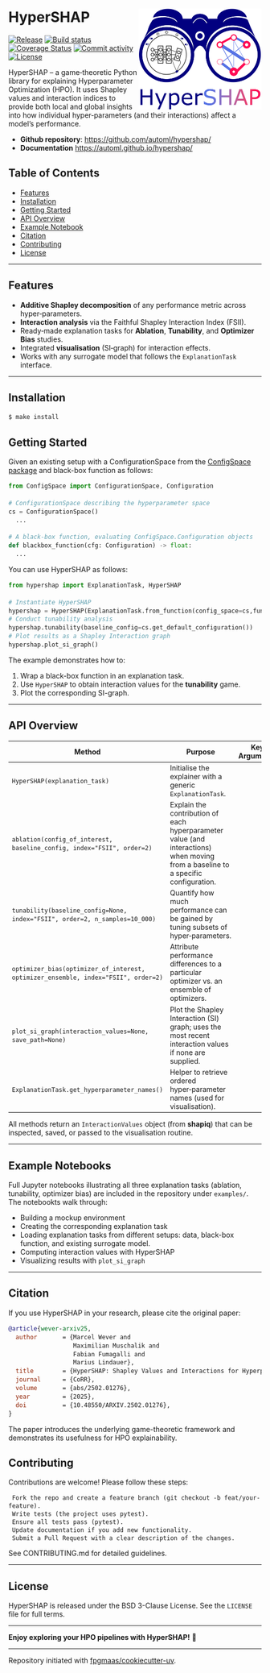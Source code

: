 # HyperSHAP <img src="https://raw.githubusercontent.com/automl/hypershap/main/docs/source/_static/logo/hypershap-logo.png" alt="HyperSHAP Logo" align="right" height="200px"/>

[![Release](https://img.shields.io/github/v/release/automl/HyperSHAP)](https://img.shields.io/github/v/release/automl/hypershap)
[![Build status](https://img.shields.io/github/actions/workflow/status/automl/hypershap/main.yml?branch=main)](https://github.com/automl/hypershap/actions/workflows/main.yml?query=branch%3Amain)
[![Coverage Status](https://coveralls.io/repos/github/automl/HyperSHAP/badge.svg?branch=dev)](https://coveralls.io/github/automl/HyperSHAP?branch=dev)
[![Commit activity](https://img.shields.io/github/commit-activity/m/automl/hypershap)](https://img.shields.io/github/commit-activity/m/automl/hypershap)
[![License](https://img.shields.io/github/license/automl/hypershap)](https://img.shields.io/github/license/automl/hypershap)

HyperSHAP – a game‑theoretic Python library for explaining Hyperparameter Optimization (HPO). It uses Shapley values and interaction indices to provide both local and global insights into how individual hyper‑parameters (and their interactions) affect a model’s performance.

- **Github repository**: <https://github.com/automl/hypershap/>
- **Documentation** <https://automl.github.io/hypershap/>


## Table of Contents
- [Features](#features)
- [Installation](#installation)
- [Getting Started](#getting-started)
- [API Overview](#api-overview)
- [Example Notebook](#example-notebook)
- [Citation](#citation)
- [Contributing](#contributing)
- [License](#license)

---

## Features
- **Additive Shapley decomposition** of any performance metric across hyper‑parameters.
- **Interaction analysis** via the Faithful Shapley Interaction Index (FSII).
- Ready‑made explanation tasks for **Ablation**, **Tunability**, and **Optimizer Bias** studies.
- Integrated **visualisation** (SI‑graph) for interaction effects.
- Works with any surrogate model that follows the `ExplanationTask` interface.

---

## Installation

```sh
$ make install
```

## Getting Started
Given an existing setup with a ConfigurationSpace from the [ConfigSpace package](https://github.com/automl/ConfigSpace) and black-box function as follows:
```Python
from ConfigSpace import ConfigurationSpace, Configuration

# ConfigurationSpace describing the hyperparameter space
cs = ConfigurationSpace()
  ...

# A black-box function, evaluating ConfigSpace.Configuration objects
def blackbox_function(cfg: Configuration) -> float:
  ...
```

You can use HyperSHAP as follows:
```Python
from hypershap import ExplanationTask, HyperSHAP

# Instantiate HyperSHAP
hypershap = HyperSHAP(ExplanationTask.from_function(config_space=cs,function=blackbox_function))
# Conduct tunability analysis
hypershap.tunability(baseline_config=cs.get_default_configuration())
# Plot results as a Shapley Interaction graph
hypershap.plot_si_graph()
```

The example demonstrates how to:
1. Wrap a black-box function in an explanation task.
2. Use `HyperSHAP` to obtain interaction values for the **tunability** game.
3. Plot the corresponding SI-graph.

---

## API Overview

| Method | Purpose | Key Arguments |
|--------|---------|---------------|
| `HyperSHAP(explanation_task)` | Initialise the explainer with a generic `ExplanationTask`. |
| `ablation(config_of_interest, baseline_config, index="FSII", order=2)` | Explain the contribution of each hyperparameter value (and interactions) when moving from a baseline to a specific configuration. |
| `tunability(baseline_config=None, index="FSII", order=2, n_samples=10_000)` | Quantify how much performance can be gained by tuning subsets of hyper‑parameters. |
| `optimizer_bias(optimizer_of_interest, optimizer_ensemble, index="FSII", order=2)` | Attribute performance differences to a particular optimizer vs. an ensemble of optimizers. |
| `plot_si_graph(interaction_values=None, save_path=None)` | Plot the Shapley Interaction (SI) graph; uses the most recent interaction values if none are supplied. |
| `ExplanationTask.get_hyperparameter_names()` | Helper to retrieve ordered hyper‑parameter names (used for visualisation). |

All methods return an `InteractionValues` object (from **shapiq**) that can be inspected, saved, or passed to the visualisation routine.

---

## Example Notebooks
Full Jupyter notebooks illustrating all three explanation tasks (ablation, tunability, optimizer bias) are included in the repository under `examples/`. The notebookts walk through:

- Building a mockup environment
- Creating the corresponding explanation task
- Loading explanation tasks from different setups: data, black-box function, and existing surrogate model.
- Computing interaction values with HyperSHAP
- Visualizing results with `plot_si_graph`

---

## Citation
If you use HyperSHAP in your research, please cite the original paper:

```bibtex
@article{wever-arxiv25,
  author       = {Marcel Wever and
                  Maximilian Muschalik and
                  Fabian Fumagalli and
                  Marius Lindauer},
  title        = {HyperSHAP: Shapley Values and Interactions for Hyperparameter Importance},
  journal      = {CoRR},
  volume       = {abs/2502.01276},
  year         = {2025},
  doi          = {10.48550/ARXIV.2502.01276},
}
```

The paper introduces the underlying game-theoretic framework and demonstrates its usefulness for HPO explainability.

## Contributing

Contributions are welcome! Please follow these steps:

     Fork the repo and create a feature branch (git checkout -b feat/your-feature).
     Write tests (the project uses pytest).
     Ensure all tests pass (pytest).
     Update documentation if you add new functionality.
     Submit a Pull Request with a clear description of the changes.


See CONTRIBUTING.md for detailed guidelines.

---

## License
HyperSHAP is released under the BSD 3-Clause License. See the `LICENSE` file for full terms.

---

**Enjoy exploring your HPO pipelines with HyperSHAP!** 🎉

---
Repository initiated with [fpgmaas/cookiecutter-uv](https://github.com/fpgmaas/cookiecutter-uv).
